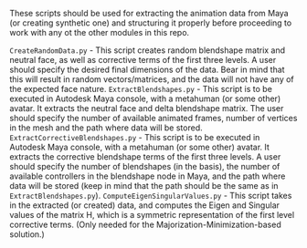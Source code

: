 These scripts should be used for extracting the animation data from Maya (or creating synthetic one) and structuring it properly before proceeding to work with any ot the other modules in this repo.

```CreateRandomData.py``` - This script creates random blendshape matrix and neutral face, as well as corrective terms of the first three levels. A user should specify the desired final dimensions of the data. Bear in mind that this will result in random vectors/matrices, and the data will not have any of the expected face nature.
```ExtractBlendshapes.py``` - This script is to be executed in Autodesk Maya console, with a metahuman (or some other) avatar. It extracts the neutral face and delta blendshape matrix. The user should specify the number of available animated frames, number of vertices in the mesh and the path where data will be stored.
```ExtractCorrectiveBlendshapes.py``` - This script is to be executed in Autodesk Maya console, with a metahuman (or some other) avatar. It extracts the corrective blendshape terms of the first three levels. A user should specify the number of blendshapes (in the basis), the number of available controllers in the blendshape node in Maya, and the path where data will be stored (keep in mind that the path should be the same as in ```ExtractBlendshapes.py```).
```ComputeEigenSingularValues.py``` - This script takes in the extracted (or created) data, and computes the Eigen and Singular values of the matrix H, which is a symmetric representation of the first level corrective terms. (Only needed for the Majorization-Minimization-based solution.)

